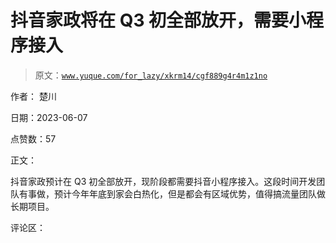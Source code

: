# 抖音家政将在 Q3 初全部放开，需要小程序接入

> 原文：[`www.yuque.com/for_lazy/xkrm14/cgf889g4r4m1z1no`](https://www.yuque.com/for_lazy/xkrm14/cgf889g4r4m1z1no)

作者： 楚川

日期：2023-06-07

点赞数：57

正文：

抖音家政预计在 Q3 初全部放开，现阶段都需要抖音小程序接入。这段时间开发团队有事做，预计今年年底到家会白热化，但是都会有区域优势，值得搞流量团队做长期项目。

评论区：



